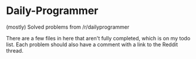 # Daily-Programmer
(mostly) Solved problems from /r/dailyprogrammer

There are a few files in here that aren't fully completed, which is on my todo list. Each problem should also have a comment with a 
link to the Reddit thread. 
